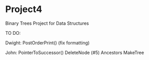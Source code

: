 # Project4
Binary Trees Project for Data Structures

TO DO:

Dwight:
PostOrderPrint() (fix formatting)

John:
PointerToSuccessor()
DeleteNode (#5)
Ancestors
MakeTree

